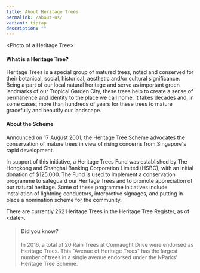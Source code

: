 ```yaml
---
title: About Heritage Trees
permalink: /about-us/
variant: tiptap
description: ""
---
```

<p>&lt;Photo of a Heritage Tree&gt;</p>
<h4><strong>What is a Heritage Tree?</strong></h4>
<p>Heritage Trees is a special group of matured trees, noted and conserved
for their botanical, social, historical, aesthetic and/or cultural significance.
Being a part of our local natural heritage and serve as important green
landmarks of our Tropical Garden City, these trees help to create a sense
of permanence and identity to the place we call home. It takes decades
and, in some cases, more than hundreds of years for these trees to mature
gracefully and beautify our landscape.</p>
<p></p>
<h4><strong>About the Scheme</strong></h4>
<p>Announced on 17 August 2001, the Heritage Tree Scheme advocates the conservation
of mature trees in view of rising concerns from Singapore's rapid development.</p>
<p>In support of this initiative, a Heritage Trees Fund was established by
The Hongkong and Shanghai Banking Corporation Limited (HSBC), with an initial
donation of $125,000. The Fund is used to implement a conservation programme
to safeguard our Heritage Trees and to promote appreciation of our natural
heritage. Some of these programme initiatives include installation of lightning
conductors, interpretive signages, and putting in place a nomination scheme
for the community.</p>
<p>There are currently 262 Heritage Trees in the Heritage Tree Register,
as of &lt;date&gt;.</p>
<p></p>
<blockquote>
<h4><strong>Did you know?</strong></h4>
<p>In 2016, a total of 20 Rain Trees at Connaught Drive were endorsed as
Heritage Trees. This "Avenue of Heritage Trees" has the largest number
of trees in a single avenue endorsed under the NParks' Heritage Tree Scheme.</p>
</blockquote>
<p></p>